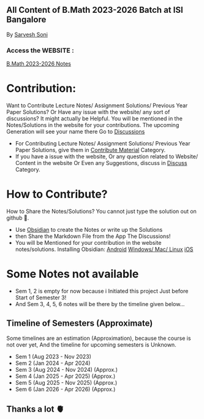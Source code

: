 

## All Content of B.Math 2023-2026 Batch at ISI Bangalore
By [Sarvesh Soni](https://meditatedbison.github.io/MyPortfolio/)

### Access the WEBSITE :
[B.Math 2023-2026 Notes](https://meditatedbison.github.io/B.Math-2023-2026-Notes/)



# Contribution:
Want to Contribute Lecture Notes/ Assignment Solutions/ Previous Year Paper Solutions? Or Have any issue with the website/ any sort of discussions?
It might actually be Helpful.
You will be mentioned in the Notes/Solutions in the website for your contributions. The upcoming Generation will see your name there
Go to [Discussions](https://github.com/MeditatedBison/B.Math-2023-2026-Notes/discussions) 
- For Contributing Lecture Notes/ Assignment Solutions/ Previous Year Paper Solutions, give them in [Contribute Material](https://github.com/MeditatedBison/B.Math-2023-2026-Notes/discussions/categories/contribute-material) Category.
- If you have a issue with the website, Or any question related to Website/ Content in the website Or Even any Suggestions, discuss in [Discuss](https://github.com/MeditatedBison/B.Math-2023-2026-Notes/discussions/categories/discuss) Category.

# How to Contribute?
How to Share the Notes/Solutions? You cannot just type the solution out on github 🍭.

- Use [Obsidian](https://obsidian.md/) to create the Notes or write up the Solutions
- then Share the Markdown File from the App The Discussions!
- You will be Mentioned for your contribution in the website notes/solutions.
Installing Obsidian:
[Android](https://play.google.com/store/apps/details?id=md.obsidian)
[Windows/ Mac/ Linux](https://obsidian.md/)
[iOS](https://apps.apple.com/us/app/obsidian-connected-notes/id1557175442)


# Some Notes not available
- Sem 1, 2 is empty for now because i Initiated this project Just before Start of Semester 3!
- And Sem 3, 4, 5, 6 notes will be there by the timeline given below...
  
## Timeline of Semesters (Approximate)
Some timelines are an estimation (Approximation), because the course is not over yet, And the timeline for upcoming semesters is Unknown.
- Sem 1 (Aug 2023 - Nov 2023)
- Sem 2 (Jan 2024 - Apr 2024)
- Sem 3 (Aug 2024 - Nov 2024) (Approx.)
- Sem 4 (Jan 2025 - Apr 2025) (Approx.)
- Sem 5 (Aug 2025 - Nov 2025) (Approx.)
- Sem 6 (Jan 2026 - Apr 2026) (Approx.)


## Thanks a lot 🫀 
